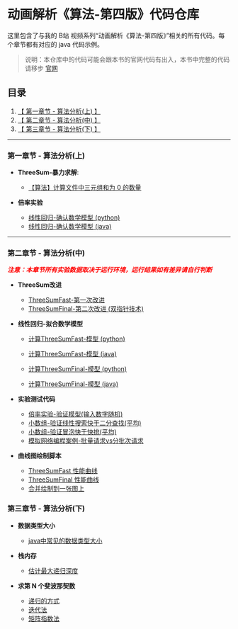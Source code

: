# 动画解析《算法-第四版》代码仓库

这里包含了与我的 B站 视频系列“动画解析《算法-第四版》”相关的所有代码。每个章节都有对应的 java 代码示例。


> 说明：本仓库中的代码可能会跟本书的官网代码有出入，本书中完整的代码请移步 [官网](https://algs4.cs.princeton.edu/code/) 


## 目录

1. [【 第一章节 - 算法分析(上) 】](#第一章节---算法分析上)
2. [【 第二章节 - 算法分析(中) 】](#第二章节---算法分析中)
2. [【 第三章节 - 算法分析(下) 】](#第三章节---算法分析下)

---

### 第一章节 - 算法分析(上)

- **ThreeSum-暴力求解**: 
  - [【算法】计算文件中三元组和为 0 的数量](./src/main/java/analysis_of_algorithms/ThreeSum.java)


- **倍率实验**
  - [线性回归-确认数学模型 (python)](scripts/analysis_of_algorithms/power_law_model_estimator.py)
  - [线性回归-确认数学模型 (java)](./src/main/java/analysis_of_algorithms/LinearRegression.java)
   
---

### 第二章节 - 算法分析(中)

<span style="color:red;font-weight:bold"><i>注意：本章节所有实验数据取决于运行环境，运行结果如有差异请自行判断</i></bold></span>

- **ThreeSum改进**
  - [ThreeSumFast-第一次改进](./src/main/java/analysis_of_algorithms/ThreeSumFast.java)
  - [ThreeSumFinal-第二次改进 (双指针技术)](./src/main/java/analysis_of_algorithms/ThreeSumFinal.java)
  

- **线性回归-拟合数学模型**
  - [计算ThreeSumFast-模型 (python)](scripts/analysis_of_algorithms/ThreeSumFast_model_fitting.py)
  - [计算ThreeSumFast-模型 (java)](scripts/analysis_of_algorithms/ThreeSumFast_model_fitting.py)

  - [计算ThreeSumFinal-模型 (python)](scripts/analysis_of_algorithms/ThreeSumFast_model_fitting.py)
  - [计算ThreeSumFinal-模型 (java)](src/main/java/analysis_of_algorithms/ThreeSumFinalModelFitting.java)


- **实验测试代码**
  - [倍率实验-验证模型(输入数字随机)](src/main/java/analysis_of_algorithms/DoublingTest.java)
  - [小数组-验证线性搜索快于二分查找(平均)](src/main/java/analysis_of_algorithms/SearchComparison.java)
  - [小数组-验证冒泡快于快排(平均)](src/main/java/analysis_of_algorithms/SortComparison.java)
  - [模拟网络编程案例-批量请求vs分批次请求](src/main/java/analysis_of_algorithms/DatabaseQueryComparison.java)


- **曲线图绘制脚本**
  - [ThreeSumFast 性能曲线](scripts/analysis_of_algorithms/plot_math_model.py)
  - [ThreeSumFinal 性能曲线](scripts/analysis_of_algorithms/plot_math_model2.py)
  - [合并绘制到一张图上](scripts/analysis_of_algorithms/plot_math_model3.py)


### 第三章节 - 算法分析(下)

- **数据类型大小**
  - [java中常见的数据类型大小](src/main/java/analysis_of_algorithms/MemoryAnalysis.java)

- **栈内存**
  - [估计最大递归深度](src/main/java/analysis_of_algorithms/InfiniteRecursion.java)

- **求第 N 个斐波那契数**
  - [递归的方式](src/main/java/analysis_of_algorithms/FibonacciRecursive.java)
  - [迭代法](src/main/java/analysis_of_algorithms/Fibonacci.java)
  - [矩阵指数法](src/main/java/analysis_of_algorithms/MatrixExponentiation.java)